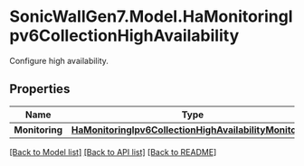 # SonicWallGen7.Model.HaMonitoringIpv6CollectionHighAvailability
Configure high availability.

## Properties

Name | Type | Description | Notes
------------ | ------------- | ------------- | -------------
**Monitoring** | [**HaMonitoringIpv6CollectionHighAvailabilityMonitoring**](HaMonitoringIpv6CollectionHighAvailabilityMonitoring.md) |  | [optional] 

[[Back to Model list]](../README.md#documentation-for-models) [[Back to API list]](../README.md#documentation-for-api-endpoints) [[Back to README]](../README.md)

